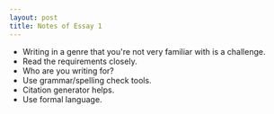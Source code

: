 ```yaml
---
layout: post
title: Notes of Essay 1
---
```


- Writing in a genre that you're not very familiar with is a challenge.
- Read the requirements closely.
- Who are you writing for?
- Use grammar/spelling check tools.
- Citation generator helps.
- Use formal language.

